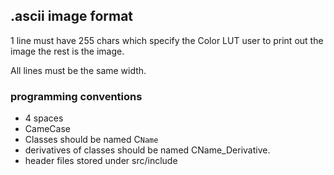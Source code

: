 ## .ascii image format
1 line must have 255 chars which specify the Color LUT user to print out the image
the rest is the image.

All lines must be the same width.

### programming conventions
 - 4 spaces
 - CameCase
 - Classes should be named C`Name`
 - derivatives of classes should be named CName_Derivative.
 - header files stored under src/include
 